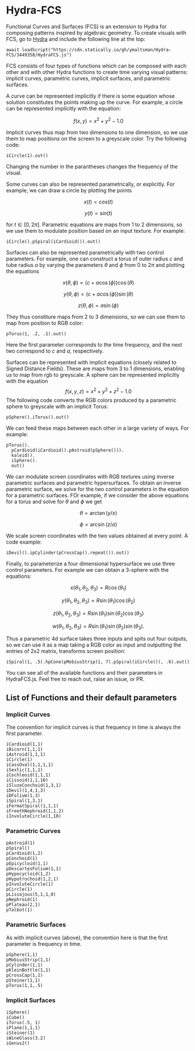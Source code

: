 # Hydra-FCS
Functional Curves and Surfaces (FCS) is an extension to Hydra for composing patterns inspired by algebraic geometry.
To create visuals with FCS, go to [Hydra](https://hydra.ojack.xyz/) and include the following line at the top:
```
await loadScript("https://cdn.statically.io/gh/ymaltsman/Hydra-FCS/3449358/HydraFCS.js")
```
FCS consists of four types of functions which can be composed with each other and with other Hydra functions to create time varying visual patterns: implicit curves, parametric curves, implicit surfaces, and parametric surfaces.

A curve can be represented implicitly if there is some equation whose solution constitutes the points making up the curve. For example, a circle can be represented implicitly with the equation:

$$
f(x,y) = x^2 + y^2 - 1.0
$$

Implicit curves thus map from two dimensions to one dimension, so we use them to map positions on the screen to a greyscale color. Try the following code:
```
iCircle(1).out()
```
Changing the number in the parantheses changes the frequency of the visual.

Some curves can also be represented parametrically, or explicitly. For example, we can draw a circle by plotting the points

$$
x(t) = cos(t)
$$

$$
y(t) = sin(t)
$$

for $t \in [0, 2\pi]$. Parametric equations are maps from 1 to 2 dimensions, so we use them to modulate position based on an input texture. For example:
```
iCircle().pSpiral(iCardioid()).out()
```
Surfaces can also be represented parametrically with two control parameters. For example, one can construct a torus of outer radius $c$ and tube radius $a$ by varying the parameters $\theta$ and $\phi$ from $0$ to $2\pi$ and plotting the equations

$$
x(\theta, \phi) = (c + a\cos(\phi))\cos(\theta)
$$

$$
y(\theta, \phi) = (c + a\cos(\phi))\sin(\theta)
$$

$$
z(\theta, \phi) = a\sin(\phi)
$$

They thus constiture maps from 2 to 3 dimensions, so we can use them to map from position to RGB color:
```
pTorus(1, .2, .1).out()
```
Here the first parameter corresponds to the time frequency, and the next two correspond to $c$ and $a$, respectively.

Surfaces can be represented with implicit equations (closely related to Signed Distance Fields). These are maps from 3 to 1 dimensions, enabling us to map from rgb to greyscale. A sphere can be represented implicitly with the equation
$$
f(x,y,z) = x^2 + y^2 + z^2 - 1.0
$$
The following code converts the RGB colors produced by a parametric sphere to greyscale with an implicit Torus:
```
pSphere().iTorus().out()
```
We can feed these maps between each other in a large variety of ways. For example:
```
pTorus().
  pCardioid(iCardioid().pAstroid(pSphere())).
  kaleid().
  iSphere().
  out()
```
We can modulate screen coordinates with RGB textures using inverse parametric surfaces and parametric hypersurfaces. To obtain an inverse parametric surface, we solve for the two control parameters in the equation for a parametric surfaces. FOr example, if we consider the above equations for a torus and solve for $\theta$ and $\phi$ we get

$$
\theta = \arctan(y/x)
$$

$$
\phi = \arcsin(z/a)
$$

We scale screen coordinates with the two values obtained at every point. A code example:
```
iDevil().ipCylinder(pCrossCap().repeat()).out()
```
Finally, to parameterize a four dimensional hypersurface we use three control parameters. For example we can obtain a 3-sphere with the equations:

$$
x(\theta_1, \theta_2, \theta_3) = R\cos(\theta_1)
$$

$$
y(\theta_1, \theta_2, \theta_3) = R\sin(\theta_1)\cos(\theta_2)
$$

$$
z(\theta_1, \theta_2, \theta_3) = R\sin(\theta_1)\sin(\theta_2)\cos(\theta_3)
$$

$$
w(\theta_1, \theta_2, \theta_3) = R\sin(\theta_1)\sin(\theta_2)\sin(\theta_3).
$$

Thus a parametric 4d surface takes three inputs and spits out four outputs, so we can use it as a map taking a RGB color as input and outputting the entries of 2x2 matrix, transforms screen position:
```
iSpiral(1, .5).hpCone(pMobiusStrip(1, 7).pSpiral(iCircle()), .6).out()
```

You can see all of the available functions and their parameters in HydraFCS.js. Feel free to reach out, raise an issue, or PR.
## List of Functions and their default parameters
### Implicit Curves
The convention for implicit curves is that frequency in time is always the first parameter.
```
iCardioid(1,1)
iBicorn(1,1,1)
iAstroid(1,1,1)
iCircle(1)
iCassOval(1,1,1,1)
iSextic(1,1,1)
iCochleoid(1,1,1)
iCissoid(1,1,10)
iSluzeConchoid(1,3,1)
iDevil(1,4,1,3)
iDFolium(1,3)
iSpiral(1,3,1)
iFermatSpiral(1,1,1)
iFreethNephroid(1,1,2)
iInvoluteCircle(1,10)
```
### Parametric Curves
```
pAstroid(1)
pSpiral()
pCardioid(1,2)
pConchoid(1)
pEpicycloid(1,1)
pDescartesFolium(1,1)
pHypocycloid(1,2)
pHypotrochoid(1,2,1)
pInvoluteCircle(1)
pCircle(1)
pLissajous(5,1,1,0)
pNephroid(1)
pPlateau(2,1)
pTalbot(1)
```
### Parametric Surfaces
As with implicit curves (above), the convention here is that the first parameter is frequency in time.
```
pSphere(1,1)
pMobiusStrip(1,1)
pCylinder(1,1)
pKleinBottle(1,1)
pCrossCap(1,1)
pSteiner(1,1)
pTorus(1,1,.5)
```
### Implicit Surfaces
```
iSphere()
iCube()
iTorus(.5, 1)
iPlane(1,1,1)
iSteiner(1)
iWineGlass(3.2)
iGenus2()
```
